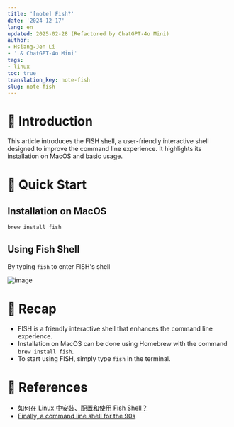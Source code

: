 ```yaml
---
title: '[note] Fish?'
date: '2024-12-17'
lang: en
updated: 2025-02-28 (Refactored by ChatGPT-4o Mini)
author:
- Hsiang-Jen Li
- ' & ChatGPT-4o Mini'
tags:
- linux
toc: true
translation_key: note-fish
slug: note-fish
---
```


# 📌 Introduction
This article introduces the FISH shell, a user-friendly interactive shell designed to improve the command line experience. It highlights its installation on MacOS and basic usage.
<!-- more -->

# 🚀 Quick Start
## Installation on MacOS
```bash
brew install fish
```

## Using Fish Shell
By typing `fish` to enter FISH's shell

![image](https://hackmd.io/_uploads/HJfCS-JSye.png)

# 🔁 Recap
- FISH is a friendly interactive shell that enhances the command line experience.
- Installation on MacOS can be done using Homebrew with the command `brew install fish`.
- To start using FISH, simply type `fish` in the terminal.

# 🔗 References
- [如何在 Linux 中安裝、配置和使用 Fish Shell？](https://linuxstory.org/how-do-i-install-configure-and-use-fish-shell-in-linux/zh-tw/)
- [Finally, a command line shell for the 90s](https://fishshell.com)
